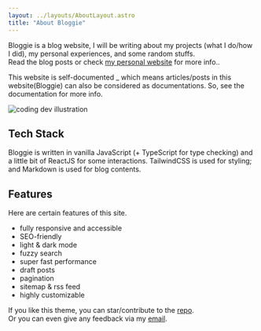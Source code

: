 ```yaml
---
layout: ../layouts/AboutLayout.astro
title: "About Bloggie"
---
```


Bloggie is a blog website, I will be writing about my projects (what I do/how I did), my personal experiences, and some random stuffs.</br>
Read the blog posts or check [my personal website](https://vipinv.me/) for more info..

This website is self-documented \_ which means articles/posts in this website(Bloggie) can also be considered as documentations. So, see the documentation for more info.

<div>
  <img src="/assets/dev.svg" class="sm:w-1/2 mx-auto" alt="coding dev illustration">
</div>

## Tech Stack

Bloggie is written in vanilla JavaScript (+ TypeScript for type checking) and a little bit of ReactJS for some interactions. TailwindCSS is used for styling; and Markdown is used for blog contents.

## Features

Here are certain features of this site.

- fully responsive and accessible
- SEO-friendly
- light & dark mode
- fuzzy search
- super fast performance
- draft posts
- pagination
- sitemap & rss feed
- highly customizable

If you like this theme, you can star/contribute to the [repo](https://github.com/Vipin-V/).  
Or you can even give any feedback via my [email](mailto:vipindas233@gmail.com).
